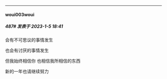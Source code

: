 

*****

####  woui003woui  
##### 487#       发表于 2023-1-5 18:41

会有不可思议的事情发生

也会有讨厌的事情发生

但我始终相信你 也相信我所相信的东西

新的一年也请继续努力

